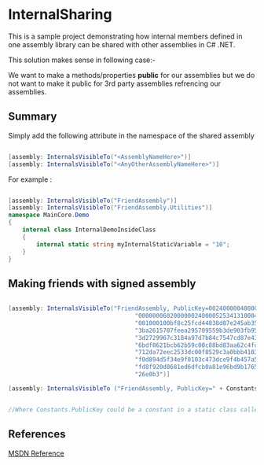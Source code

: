 # InternalSharing

This is a sample project demonstrating how internal members defined in one assembly library can be shared with other assemblies in C# .NET.

This solution makes sense in following case:-

We want to make a methods/properties **public** for our assemblies 
but we do not want to make it public for 3rd party assemblies refrencing our assemblies.


## Summary

Simply add the following attribute in the namespace of the shared assembly

```csharp

[assembly: InternalsVisibleTo("<AssemblyNameHere>")]
[assembly: InternalsVisibleTo("<AnyOtherAssemblyNameHere>")]

```

For example :

```csharp

[assembly: InternalsVisibleTo("FriendAssembly")]
[assembly: InternalsVisibleTo("FriendAssembly.Utilities")]
namespace MainCore.Demo
{
    internal class InternalDemoInsideClass
    {
        internal static string myInternalStaticVariable = "10";
    }
}
```

## Making friends with signed assembly

```csharp

[assembly: InternalsVisibleTo("FriendAssembly, PublicKey=002400000480000094" + 
                                    "0000000602000000240000525341310004000" +
                                    "001000100bf8c25fcd44838d87e245ab35bf7" +
                                    "3ba2615707feea295709559b3de903fb95a93" +
                                    "3d2729967c3184a97d7b84c7547cd87e435b5" +
                                    "6bdf8621bcb62b59c00c88bd83aa62c4fcdd4" +
                                    "712da72eec2533dc00f8529c3a0bbb4103282" +
                                    "f0d894d5f34e9f0103c473dce9f4b457a5dee" +
                                    "fd8f920d8681ed6dfcb0a81e96bd9b176525a" +
                                    "26e0b3")]

[assembly: InternalsVisibleTo ("FriendAssembly, PublicKey=" + Constants.PublicKey)]


//Where Constants.PublicKey could be a constant in a static class called Constants

```

## References


[MSDN Reference](https://msdn.microsoft.com/en-us/library/system.runtime.compilerservices.internalsvisibletoattribute(v=vs.110).aspx)